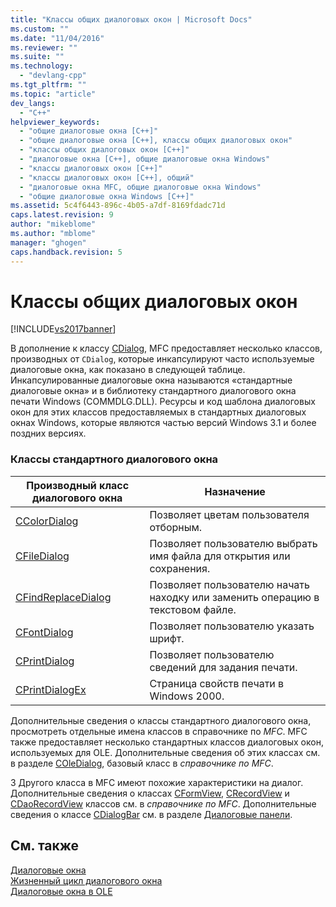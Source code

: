 ```yaml
---
title: "Классы общих диалоговых окон | Microsoft Docs"
ms.custom: ""
ms.date: "11/04/2016"
ms.reviewer: ""
ms.suite: ""
ms.technology: 
  - "devlang-cpp"
ms.tgt_pltfrm: ""
ms.topic: "article"
dev_langs: 
  - "C++"
helpviewer_keywords: 
  - "общие диалоговые окна [C++]"
  - "общие диалоговые окна [C++], классы общих диалоговых окон"
  - "классы общих диалоговых окон [C++]"
  - "диалоговые окна [C++], общие диалоговые окна Windows"
  - "классы диалоговых окон [C++]"
  - "классы диалоговых окон [C++], общий"
  - "диалоговые окна MFC, общие диалоговые окна Windows"
  - "общие диалоговые окна Windows [C++]"
ms.assetid: 5c4f6443-896c-4b05-a7df-8169fdadc71d
caps.latest.revision: 9
author: "mikeblome"
ms.author: "mblome"
manager: "ghogen"
caps.handback.revision: 5
---
```

# Классы общих диалоговых окон
[!INCLUDE[vs2017banner](../assembler/inline/includes/vs2017banner.md)]

В дополнение к классу [CDialog](../mfc/reference/cdialog-class.md), MFC предоставляет несколько классов, производных от `CDialog`, которые инкапсулируют часто используемые диалоговые окна, как показано в следующей таблице.  Инкапсулированные диалоговые окна называются «стандартные диалоговые окна» и в библиотеку стандартного диалогового окна печати Windows \(COMMDLG.DLL\).  Ресурсы и код шаблона диалоговых окон для этих классов предоставляемых в стандартных диалоговых окнах Windows, которые являются частью версий Windows 3.1 и более поздних версиях.  
  
### Классы стандартного диалогового окна  
  
|Производный класс диалогового окна|Назначение|  
|----------------------------------------|----------------|  
|[CColorDialog](../mfc/reference/ccolordialog-class.md)|Позволяет цветам пользователя отборным.|  
|[CFileDialog](../Topic/CFileDialog%20Class.md)|Позволяет пользователю выбрать имя файла для открытия или сохранения.|  
|[CFindReplaceDialog](../Topic/CFindReplaceDialog%20Class.md)|Позволяет пользователю начать находку или заменить операцию в текстовом файле.|  
|[CFontDialog](../mfc/reference/cfontdialog-class.md)|Позволяет пользователю указать шрифт.|  
|[CPrintDialog](../Topic/CPrintDialog%20Class.md)|Позволяет пользователю сведений для задания печати.|  
|[CPrintDialogEx](../mfc/reference/cprintdialogex-class.md)|Страница свойств печати в Windows 2000.|  
  
 Дополнительные сведения о классы стандартного диалогового окна, просмотреть отдельные имена классов в справочнике по *MFC*.  MFC также предоставляет несколько стандартных классов диалоговых окон, используемых для OLE.  Дополнительные сведения об этих классах см. в разделе [COleDialog](../mfc/reference/coledialog-class.md), базовый класс в *справочнике по MFC*.  
  
 3 Другого класса в MFC имеют похожие характеристики на диалог.  Дополнительные сведения о классах [CFormView](../mfc/reference/cformview-class.md), [CRecordView](../mfc/reference/crecordview-class.md) и [CDaoRecordView](../mfc/reference/cdaorecordview-class.md) классов см. в *справочнике по MFC*.  Дополнительные сведения о классе [CDialogBar](../mfc/reference/cdialogbar-class.md) см. в разделе [Диалоговые панели](../mfc/dialog-bars.md).  
  
## См. также  
 [Диалоговые окна](../mfc/dialog-boxes.md)   
 [Жизненный цикл диалогового окна](../mfc/life-cycle-of-a-dialog-box.md)   
 [Диалоговые окна в OLE](../mfc/dialog-boxes-in-ole.md)